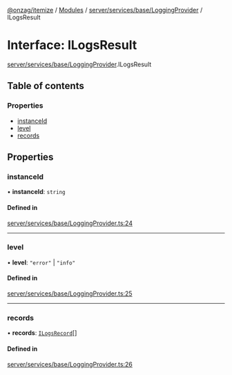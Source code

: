 [@onzag/itemize](../README.md) / [Modules](../modules.md) / [server/services/base/LoggingProvider](../modules/server_services_base_LoggingProvider.md) / ILogsResult

# Interface: ILogsResult

[server/services/base/LoggingProvider](../modules/server_services_base_LoggingProvider.md).ILogsResult

## Table of contents

### Properties

- [instanceId](server_services_base_LoggingProvider.ILogsResult.md#instanceid)
- [level](server_services_base_LoggingProvider.ILogsResult.md#level)
- [records](server_services_base_LoggingProvider.ILogsResult.md#records)

## Properties

### instanceId

• **instanceId**: `string`

#### Defined in

[server/services/base/LoggingProvider.ts:24](https://github.com/onzag/itemize/blob/a24376ed/server/services/base/LoggingProvider.ts#L24)

___

### level

• **level**: ``"error"`` \| ``"info"``

#### Defined in

[server/services/base/LoggingProvider.ts:25](https://github.com/onzag/itemize/blob/a24376ed/server/services/base/LoggingProvider.ts#L25)

___

### records

• **records**: [`ILogsRecord`](server_services_base_LoggingProvider.ILogsRecord.md)[]

#### Defined in

[server/services/base/LoggingProvider.ts:26](https://github.com/onzag/itemize/blob/a24376ed/server/services/base/LoggingProvider.ts#L26)

